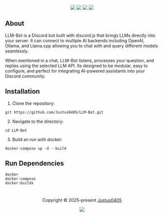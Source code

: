 <p align="center">
    <!-- Discord Badge -->
    <a href="https://discord.justus0405.com/"><img src="https://img.shields.io/discord/1370519315400495234?logo=Discord&colorA=1e1e2e&colorB=a6e3a1&style=for-the-badge"></a>
    <!-- Forks Badge -->
    <a href="https://github.com/Justus0405/LLM-Bot/forks"><img src="https://img.shields.io/github/forks/Justus0405/LLM-Bot?colorA=1e1e2e&colorB=ea999c&style=for-the-badge"></a>
    <!-- Stars Badge -->
    <a href="https://github.com/Justus0405/LLM-Bot/stargazers"><img src="https://img.shields.io/github/stars/Justus0405/LLM-Bot?colorA=1e1e2e&colorB=b7bdf8&style=for-the-badge"></a>
    <!-- Last Commit Badge -->
    <a href="https://github.com/Justus0405/LLM-Bot/commits/main/"><img src="https://img.shields.io/github/last-commit/Justus0405/LLM-Bot?logo=github&colorA=1e1e2e&colorB=cdd6f4&style=for-the-badge"></a>
</p>

## About

LLM-Bot is a Discord bot built with discord.js that brings LLMs directly into your server.
It can connect to multiple AI backends including OpenAI, Ollama, and Llama.cpp allowing you to chat with and query different models seamlessly.

When mentioned in a chat, LLM-Bot listens, processes your question, and replies using the selected LLM API.
Its designed to be modular, easy to configure, and perfect for integrating AI-powered assistants into your Discord community.

## Installation

1. Clone the repository:

```shell
git https://github.com/Justus0405/LLM-Bot.git
```

2. Navigate to the directory:

```shell
cd LLM-Bot
```

3. Build an run with docker:

```shell
docker-compose up -d --build
```

## Run Dependencies

```plaintext
docker
docker-compose
docker-buildx
```

#

<p align="center">
	Copyright &copy; 2025-present <a href="https://github.com/Justus0405" target="_blank">Justus0405</a>
</p>

<p align="center">
	<a href="https://github.com/Justus0405/LLM-Bot/blob/main/LICENSE"><img src="https://img.shields.io/github/license/Justus0405/LLM-Bot?logo=Github&colorA=1e1e2e&colorB=cba6f7&style=for-the-badge"></a>
</p>
